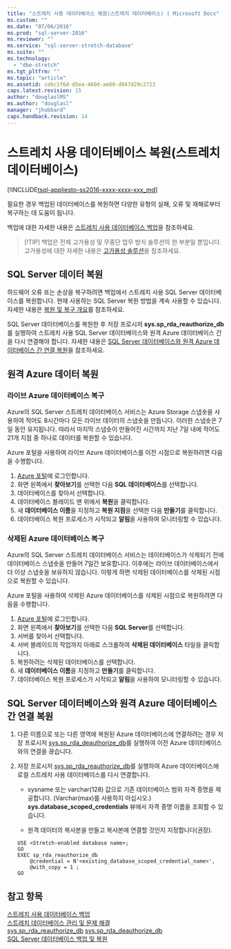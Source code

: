 ```yaml
---
title: "스트레치 사용 데이터베이스 복원(스트레치 데이터베이스) | Microsoft Docs"
ms.custom: ""
ms.date: "07/06/2016"
ms.prod: "sql-server-2016"
ms.reviewer: ""
ms.service: "sql-server-stretch-database"
ms.suite: ""
ms.technology: 
  - "dbe-stretch"
ms.tgt_pltfrm: ""
ms.topic: "article"
ms.assetid: cebc1f6d-d5ea-460d-ae60-d047d29c2723
caps.latest.revision: 15
author: "douglaslMS"
ms.author: "douglasl"
manager: "jhubbard"
caps.handback.revision: 14
---
```

# 스트레치 사용 데이터베이스 복원(스트레치 데이터베이스)
[!INCLUDE[tsql-appliesto-ss2016-xxxx-xxxx-xxx_md](../../includes/tsql-appliesto-ss2016-xxxx-xxxx-xxx-md.md)]

  필요한 경우 백업된 데이터베이스를 복원하면 다양한 유형의 실패, 오류 및 재해로부터 복구하는 데 도움이 됩니다.
  
  백업에 대한 자세한 내용은 [스트레치 사용 데이터베이스 백업](../../sql-server/stretch-database/backup-stretch-enabled-databases-stretch-database.md)을 참조하세요.

> [!TIP] 백업은 전체 고가용성 및 무중단 업무 방식 솔루션의 한 부분일 뿐입니다. 고가용성에 대한 자세한 내용은 [고가용성 솔루션](../../sql-server/failover-clusters/high-availability-solutions-sql-server.md)을 참조하세요.

## SQL Server 데이터 복원
하드웨어 오류 또는 손상을 복구하려면 백업에서 스트레치 사용 SQL Server 데이터베이스를 복원합니다. 현재 사용하는 SQL Server 복원 방법을 계속 사용할 수 있습니다. 자세한 내용은 [복원 및 복구 개요](../../relational-databases/backup-restore/restore-and-recovery-overview-sql-server.md)를 참조하세요.

SQL Server 데이터베이스를 복원한 후 저장 프로시저 **sys.sp_rda_reauthorize_db**를 실행하여 스트레치 사용 SQL Server 데이터베이스와 원격 Azure 데이터베이스 간을 다시 연결해야 합니다. 자세한 내용은 [SQL Server 데이터베이스와 원격 Azure 데이터베이스 간 연결 복원](#reconnect)을 참조하세요.

## 원격 Azure 데이터 복원

### 라이브 Azure 데이터베이스 복구
Azure의 SQL Server 스트레치 데이터베이스 서비스는 Azure Storage 스냅숏을 사용하여 적어도 8시간마다 모든 라이브 데이터의 스냅숏을 만듭니다. 이러한 스냅숏은 7일 동안 유지됩니다. 따라서 마지막 스냅숏이 만들어진 시간까지 지난 7일 내에 적어도 21개 지점 중 하나로 데이터를 복원할 수 있습니다.

Azure 포털을 사용하여 라이브 Azure 데이터베이스를 이전 시점으로 복원하려면 다음을 수행합니다.

1. [Azure 포털][]에 로그인합니다.
2. 화면 왼쪽에서 **찾아보기**를 선택한 다음 **SQL 데이터베이스**를 선택합니다.
3. 데이터베이스를 찾아서 선택합니다.
4. 데이터베이스 블레이드 맨 위에서 **복원**을 클릭합니다.
5. 새 **데이터베이스 이름**을 지정하고 **복원 지점**을 선택한 다음 **만들기**를 클릭합니다.
6. 데이터베이스 복원 프로세스가 시작되고 **알림**을 사용하여 모니터링할 수 있습니다.

### 삭제된 Azure 데이터베이스 복구
Azure의 SQL Server 스트레치 데이터베이스 서비스는 데이터베이스가 삭제되기 전에 데이터베이스 스냅숏을 만들어 7일간 보유합니다. 이후에는 라이브 데이터베이스에서 더 이상 스냅숏을 보유하지 않습니다. 이렇게 하면 삭제된 데이터베이스를 삭제된 시점으로 복원할 수 있습니다.

Azure 포털을 사용하여 삭제된 Azure 데이터베이스를 삭제된 시점으로 복원하려면 다음을 수행합니다.

1. [Azure 포털][]에 로그인합니다.
2. 화면 왼쪽에서 **찾아보기**를 선택한 다음 **SQL Server**를 선택합니다.
3. 서버를 찾아서 선택합니다.
4. 서버 블레이드의 작업까지 아래로 스크롤하여 **삭제된 데이터베이스** 타일을 클릭합니다.
5. 복원하려는 삭제된 데이터베이스를 선택합니다.
5. 새 **데이터베이스 이름**을 지정하고 **만들기**를 클릭합니다.
6. 데이터베이스 복원 프로세스가 시작되고 **알림**을 사용하여 모니터링할 수 있습니다.

## <a name="reconnect"></a>SQL Server 데이터베이스와 원격 Azure 데이터베이스 간 연결 복원

1.  다른 이름으로 또는 다른 영역에 복원된 Azure 데이터베이스에 연결하려는 경우 저장 프로시저 [sys.sp_rda_deauthorize_db](../../relational-databases/system-stored-procedures/sys-sp-rda-deauthorize-db-transact-sql.md)를 실행하여 이전 Azure 데이터베이스와의 연결을 끊습니다.  
  
2.  저장 프로시저 [sys.sp_rda_reauthorize_db](../../relational-databases/system-stored-procedures/sys-sp-rda-reauthorize-db-transact-sql.md)를 실행하여 Azure 데이터베이스에 로컬 스트레치 사용 데이터베이스를 다시 연결합니다.  
  
    -   sysname 또는 varchar(128) 값으로 기존 데이터베이스 범위 자격 증명을 제공합니다. (Varchar(max)를 사용하지 마십시오.) **sys.database_scoped_credentials** 뷰에서 자격 증명 이름을 조회할 수 있습니다.  
  
    -   원격 데이터의 복사본을 만들고 복사본에 연결할 것인지 지정합니다(권장).  
  
    ```tsql  
    USE <Stretch-enabled database name>;
    GO
    EXEC sp_rda_reauthorize_db
        @credential = N'<existing_database_scoped_credential_name>',
        @with_copy = 1 ;  
    GO  
    ```  
    
  ## 참고 항목  
 [스트레치 사용 데이터베이스 백업](../../sql-server/stretch-database/backup-stretch-enabled-databases-stretch-database.md)  
 [스트레치 데이터베이스 관리 및 문제 해결](../../sql-server/stretch-database/manage-and-troubleshoot-stretch-database.md)   
 [sys.sp_rda_reauthorize_db](../../relational-databases/system-stored-procedures/sys-sp-rda-reauthorize-db-transact-sql.md) 
 [sys.sp_rda_deauthorize_db](../../relational-databases/system-stored-procedures/sys-sp-rda-deauthorize-db-transact-sql.md)  
 [SQL Server 데이터베이스 백업 및 복원](../../relational-databases/backup-restore/back-up-and-restore-of-sql-server-databases.md)  
 
 [Azure 포털]: https://portal.azure.com/
 